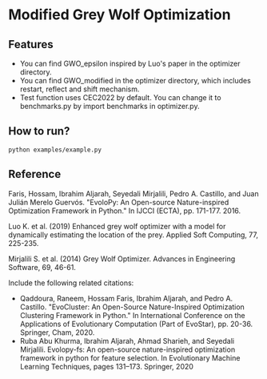 # Modified Grey Wolf Optimization


## Features
- You can find GWO_epsilon inspired by Luo's paper in the optimizer directory.
- You can find GWO_modified in the optimizer directory, which includes restart, reflect and shift mechanism.
- Test function uses CEC2022 by default. You can change it to benchmarks.py by import benchmarks in optimizer.py.

## How to run?

```
python examples/example.py
```

## Reference

Faris, Hossam, Ibrahim Aljarah, Seyedali Mirjalili, Pedro A. Castillo, and Juan Julián Merelo Guervós. "EvoloPy: An Open-source Nature-inspired Optimization Framework in Python." In IJCCI (ECTA), pp. 171-177. 2016.

Luo K. et al. (2019) Enhanced grey wolf optimizer with a model for dynamically estimating the location of the prey. Applied Soft Computing, 77, 225-235.

Mirjalili S. et al. (2014) Grey Wolf Optimizer. Advances in Engineering Software, 69, 46-61.

Include the following related citations:

- Qaddoura, Raneem, Hossam Faris, Ibrahim Aljarah, and Pedro A. Castillo. "EvoCluster: An Open-Source Nature-Inspired Optimization Clustering Framework in Python." In International Conference on the Applications of Evolutionary Computation (Part of EvoStar), pp. 20-36. Springer, Cham, 2020.
- Ruba Abu Khurma, Ibrahim Aljarah, Ahmad Sharieh, and Seyedali Mirjalili. Evolopy-fs: An open-source nature-inspired optimization framework in python for feature selection. In Evolutionary Machine Learning Techniques, pages 131–173. Springer, 2020



